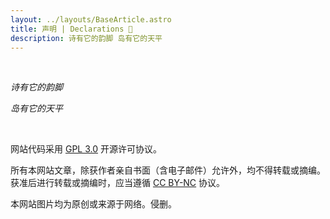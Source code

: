 ```yaml
---
layout: ../layouts/BaseArticle.astro
title: 声明 | Declarations 📃
description: 诗有它的韵脚 岛有它的天平
---
```


<br/>

_诗有它的韵脚_

_岛有它的天平_

<br/>

网站代码采用 [GPL 3.0](https://www.gnu.org/licenses/gpl-3.0.en.html) 开源许可协议。

所有本网站文章，除获作者亲自书面（含电子邮件）允许外，均不得转载或摘编。获准后进行转载或摘编时，应当遵循 [CC BY-NC](https://creativecommons.org/licenses/by-nc) 协议。

本网站图片均为原创或来源于网络。侵删。